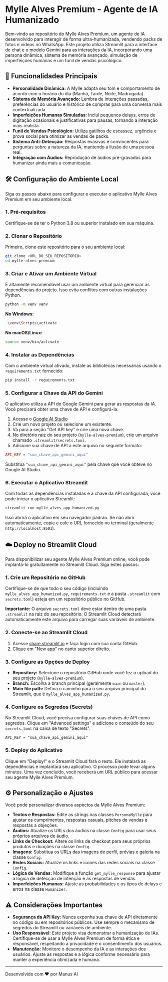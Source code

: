 # Mylle Alves Premium - Agente de IA Humanizado

Bem-vindo ao repositório do Mylle Alves Premium, um agente de IA desenvolvido para interagir de forma ultra-humanizada, vendendo packs de fotos e vídeos no WhatsApp. Este projeto utiliza Streamlit para a interface de chat e o modelo Gemini para as interações da IA, incorporando uma persona dinâmica, sistema de memória avançado, simulação de imperfeições humanas e um funil de vendas psicológico.

## 🚀 Funcionalidades Principais

- **Personalidade Dinâmica:** A Mylle adapta seu tom e comportamento de acordo com o horário do dia (Manhã, Tarde, Noite, Madrugada).
- **Sistema de Memória Avançado:** Lembra de interações passadas, preferências do usuário e histórico de compras para uma conversa mais contextualizada.
- **Imperfeições Humanas Simuladas:** Inclui pequenos delays, erros de digitação ocasionais e justificativas para pausas, tornando a interação mais realista.
- **Funil de Vendas Psicológico:** Utiliza gatilhos de escassez, urgência e prova social para otimizar as vendas de packs.
- **Sistema Anti-Detecção:** Respostas evasivas e convincentes para perguntas sobre a natureza da IA, mantendo a ilusão de uma pessoa real.
- **Integração com Áudios:** Reprodução de áudios pré-gravados para humanizar ainda mais a comunicação.

## 🛠️ Configuração do Ambiente Local

Siga os passos abaixo para configurar e executar o aplicativo Mylle Alves Premium em seu ambiente local.

### 1. Pré-requisitos

Certifique-se de ter o Python 3.8 ou superior instalado em sua máquina.

### 2. Clonar o Repositório

Primeiro, clone este repositório para o seu ambiente local:

```bash
git clone <URL_DO_SEU_REPOSITORIO>
cd mylle-alves-premium
```

### 3. Criar e Ativar um Ambiente Virtual

É altamente recomendável usar um ambiente virtual para gerenciar as dependências do projeto. Isso evita conflitos com outras instalações Python.

```bash
python -m venv venv
```

**No Windows:**

```bash
.\venv\Scripts\activate
```

**No macOS/Linux:**

```bash
source venv/bin/activate
```

### 4. Instalar as Dependências

Com o ambiente virtual ativado, instale as bibliotecas necessárias usando o `requirements.txt` fornecido:

```bash
pip install -r requirements.txt
```

### 5. Configurar a Chave da API do Gemini

O aplicativo utiliza a API do Google Gemini para gerar as respostas da IA. Você precisará obter uma chave de API e configurá-la.

1. Acesse o [Google AI Studio](https://aistudio.google.com/)
2. Crie um novo projeto ou selecione um existente.
3. Vá para a seção "Get API key" e crie uma nova chave.
4. No diretório raiz do seu projeto (`mylle-alves-premium`), crie um arquivo chamado `.streamlit/secrets.toml`.
5. Adicione sua chave de API a este arquivo no seguinte formato:

```toml
API_KEY = "sua_chave_api_gemini_aqui"
```

Substitua `"sua_chave_api_gemini_aqui"` pela chave que você obteve no Google AI Studio.

### 6. Executar o Aplicativo Streamlit

Com todas as dependências instaladas e a chave da API configurada, você pode iniciar o aplicativo Streamlit:

```bash
streamlit run mylle_alves_app_humanized.py
```

Isso abrirá o aplicativo em seu navegador padrão. Se não abrir automaticamente, copie e cole o URL fornecido no terminal (geralmente `http://localhost:8501`).

## ☁️ Deploy no Streamlit Cloud

Para disponibilizar seu agente Mylle Alves Premium online, você pode implantá-lo gratuitamente no Streamlit Cloud. Siga estes passos:

### 1. Crie um Repositório no GitHub

Certifique-se de que todo o seu código (incluindo `mylle_alves_app_humanized.py`, `requirements.txt` e a pasta `.streamlit` com `secrets.toml`) esteja em um repositório público no GitHub.

**Importante:** O arquivo `secrets.toml` deve estar dentro de uma pasta `.streamlit` na raiz do seu repositório. O Streamlit Cloud detectará automaticamente este arquivo para carregar suas variáveis de ambiente.

### 2. Conecte-se ao Streamlit Cloud

1. Acesse [share.streamlit.io](https://share.streamlit.io/) e faça login com sua conta GitHub.
2. Clique em "New app" no canto superior direito.

### 3. Configure as Opções de Deploy

- **Repository:** Selecione o repositório GitHub onde você fez o upload do seu projeto (`mylle-alves-premium`).
- **Branch:** Escolha a branch principal (geralmente `main` ou `master`).
- **Main file path:** Defina o caminho para o seu arquivo principal do Streamlit, que é `mylle_alves_app_humanized.py`.

### 4. Configure os Segredos (Secrets)

No Streamlit Cloud, você precisa configurar suas chaves de API como segredos. Clique em "Advanced settings" e adicione o conteúdo do seu `secrets.toml` na caixa de texto "Secrets".

```
API_KEY = "sua_chave_api_gemini_aqui"
```

### 5. Deploy do Aplicativo

Clique em "Deploy!" e o Streamlit Cloud fará o resto. Ele instalará as dependências e implantará seu aplicativo. O processo pode levar alguns minutos. Uma vez concluído, você receberá um URL público para acessar seu agente Mylle Alves Premium.

## ⚙️ Personalização e Ajustes

Você pode personalizar diversos aspectos da Mylle Alves Premium:

- **Textos e Respostas:** Edite as strings nas classes `PersonaMylle` para ajustar os cumprimentos, respostas casuais, pitches de vendas e respostas a objeções.
- **Áudios:** Atualize os URLs dos áudios na classe `Config` para usar seus próprios arquivos de áudio.
- **Links de Checkout:** Altere os links de checkout para seus próprios produtos e doações na classe `Config`.
- **Imagens:** Substitua os URLs das imagens de perfil, prévias e galeria na classe `Config`.
- **Redes Sociais:** Atualize os links e ícones das redes sociais na classe `Config`.
- **Lógica de Vendas:** Modifique a função `get_mylle_response` para ajustar a lógica de detecção de intenção e as respostas de vendas.
- **Imperfeições Humanas:** Ajuste as probabilidades e os tipos de delays e erros na classe `Humanizer`.

## ⚠️ Considerações Importantes

- **Segurança da API Key:** Nunca exponha sua chave de API diretamente no código ou em repositórios públicos. Use sempre o mecanismo de segredos do Streamlit ou variáveis de ambiente.
- **Uso Responsável:** Este projeto visa demonstrar a humanização de IAs. Certifique-se de usar a Mylle Alves Premium de forma ética e responsável, respeitando a privacidade e o consentimento dos usuários.
- **Manutenção:** Monitore o desempenho da IA e as interações dos usuários. Ajuste as respostas e a lógica conforme necessário para manter a experiência otimizada e humana.

--- 

Desenvolvido com ❤️ por Manus AI


